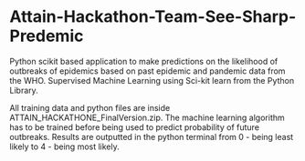 # Attain-Hackathon-Team-See-Sharp-Predemic

Python scikit based application to make predictions on the likelihood of outbreaks of epidemics based on past epidemic and pandemic data from the WHO.
Supervised Machine Learning using Sci-kit learn from the Python Library. 

All training data and python files are inside ATTAIN_HACKATHONE_FinalVersion.zip.
The machine learning algorithm has to be trained before being used to predict probability of future outbreaks.
Results are outputted in the python terminal from 0 - being least likely to 4 - being most likely.
